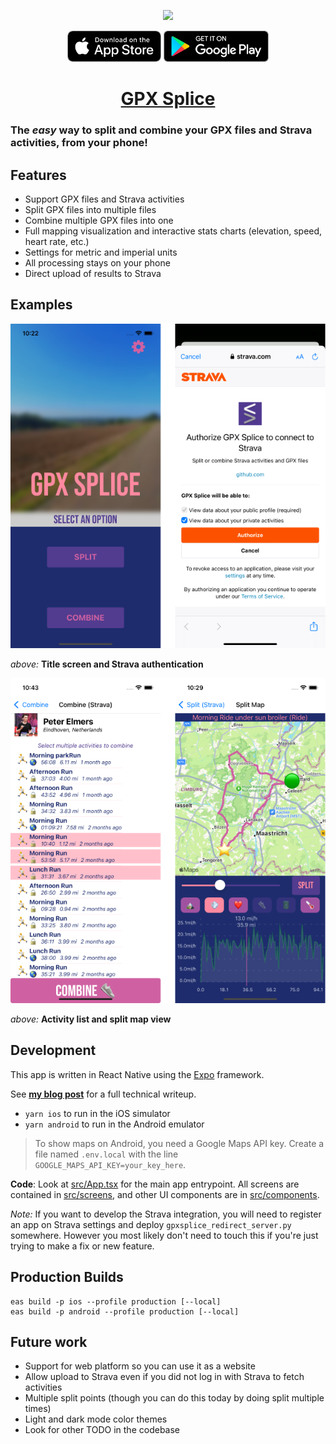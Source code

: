 <div align="center">
 
![](examples/gpx_splice_split_demo.gif)

<a href="https://apps.apple.com/app/gpxsplice/id6475313748"><img src="examples/ios-store-button.png" height="50"></a>
<a href="https://play.google.com/store/apps/details?id=com.pelmers.gpxsplice"><img src="examples/android-store-button.png" height="50"></a>

# [GPX Splice](https://pelmers.com/announcing-gpx-splice/)

</div>

### The _easy_ way to split and combine your GPX files and Strava activities, from your phone!

## Features

- Support GPX files and Strava activities
- Split GPX files into multiple files
- Combine multiple GPX files into one
- Full mapping visualization and interactive stats charts (elevation, speed, heart rate, etc.)
- Settings for metric and imperial units
- All processing stays on your phone
- Direct upload of results to Strava

## Examples

![](examples/examples1.png)

_above:_ **Title screen and Strava authentication**

![](examples/examples2.png)

_above:_ **Activity list and split map view**

## Development

This app is written in React Native using the [Expo](https://expo.io/) framework.

See **[my blog post](https://pelmers.com/tour-of-react-native-2024/)** for a full technical writeup.

- `yarn ios` to run in the iOS simulator
- `yarn android` to run in the Android emulator

> To show maps on Android, you need a Google Maps API key.
> Create a file named `.env.local` with the line `GOOGLE_MAPS_API_KEY=your_key_here`.

**Code**:
Look at [src/App.tsx](src/App.tsx) for the main app entrypoint.
All screens are contained in [src/screens](src/screens), and other UI components are in [src/components](src/components).

_Note:_
If you want to develop the Strava integration, you will need to register an app on Strava settings and deploy `gpxsplice_redirect_server.py` somewhere.
However you most likely don't need to touch this if you're just trying to make a fix or new feature.

## Production Builds

```
eas build -p ios --profile production [--local]
eas build -p android --profile production [--local]
```

## Future work

- Support for web platform so you can use it as a website
- Allow upload to Strava even if you did not log in with Strava to fetch activities
- Multiple split points (though you can do this today by doing split multiple times)
- Light and dark mode color themes
- Look for other TODO in the codebase
